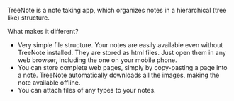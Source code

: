 TreeNote is a note taking app, which organizes notes in a hierarchical (tree like) structure.

What makes it different?

* Very simple file structure. Your notes are easily available even without TreeNote installed. They are stored as html files. Just open them in any web browser, including the one on your mobile phone.
* You can store complete web pages, simply by copy-pasting a page into a note. TreeNote automatically downloads all the images, making the note available offline.
* You can attach files of any types to your notes.

